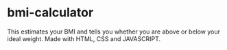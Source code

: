 # bmi-calculator
 This estimates your BMI and tells you whether you are above or below your ideal weight. Made with HTML, CSS and JAVASCRIPT.
